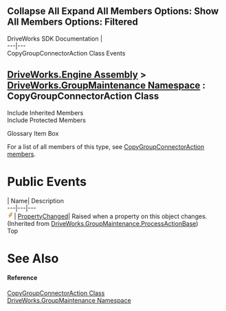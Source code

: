 Collapse All Expand All Members Options: Show All  Members Options: Filtered   
---  
DriveWorks SDK Documentation  |   
---|---  
CopyGroupConnectorAction Class Events   
  
[DriveWorks.Engine Assembly](topic2156.md) > [DriveWorks.GroupMaintenance Namespace](topic9628.md) : CopyGroupConnectorAction Class  
---  
  
Include Inherited Members    
Include Protected Members    


Glossary Item Box

For a list of all members of this type, see [CopyGroupConnectorAction members](topic9728.md).

# Public Events

| Name| Description  
---|---|---  
![Public Event](dotnetimages/publicEvent.gif)| [PropertyChanged](topic9948.md)| Raised when a property on this object changes. (Inherited from [DriveWorks.GroupMaintenance.ProcessActionBase](topic9935.md))  
Top

# See Also

#### Reference

[CopyGroupConnectorAction Class](topic9727.md)   
[DriveWorks.GroupMaintenance Namespace](topic9628.md)


